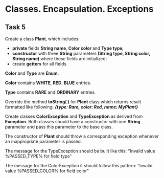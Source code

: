 # Classes. Encapsulation. Exceptions
## Task 5

Create a class **Plant**, which includes:
- **private** fields **String name**, **Color color** and **Type type**;
- **constructor** with three **String** parameters **(String type, String color, String name)** where these fields are initialized;
- create **getters** for all fields.

**Color** and **Type** are **Enum**.

**Color** contains **WHITE**, **RED**, **BLUE** entries.

**Type** contains **RARE** and **ORDINARY** entries.

Override the method **toString( )** for **Plant** class which returns result formatted like following: ***{type: Rare, color: Red, name: MyPlant}***

Create classes **ColorException** and **TypeException** as derived from **Exception**. Both classes should have a constructor with one **String** parameter and pass this parameter to the base class.

The constructor of **Plant** should throw a corresponding exception whenever an inappropriate parameter is passed.

The message for the TypeException should be built like this:
"Invalid value %PASSED_TYPE% for field type"

The message for the ColorException it should follow this pattern:
"Invalid value %PASSED_COLOR% for field color"

